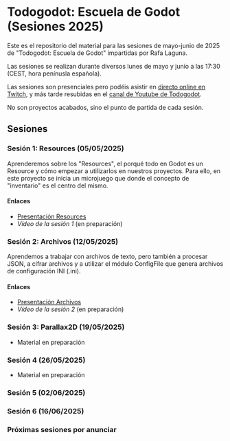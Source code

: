# Todogodot: Escuela de Godot (Sesiones 2025)

Este es el repositorio del material para las sesiones de mayo-junio de 2025 de "Todogodot: Escuela de Godot" impartidas por Rafa Laguna.

Las sesiones se realizan durante diversos lunes de mayo y junio a las 17:30 (CEST, hora penínusla española).

Las sesiones son presenciales pero podéis asistir en [directo online en Twitch](https://twitch.tv/rafalagoon), y más tarde resubidas en el [canal de Youtube de Todogodot](https://youtube.com/@todogodot).

No son proyectos acabados, sino el punto de partida de cada sesión.

## Sesiones

### Sesión 1: Resources (05/05/2025)

Aprenderemos sobre los "Resources", el porqué todo en Godot es un Resource y cómo empezar a utilizarlos en nuestros proyectos. Para ello, en este proyecto se inicia un microjuego que donde el concepto de "inventario" es el centro del mismo.

#### Enlaces
- [Presentación Resources](https://docs.google.com/presentation/d/1C4-2IW_UO2lqOQSH30bhCyCn_c6cWGOt_tBZvb2uO2A/edit?usp=sharing)
- *Vídeo de la sesión 1* (en preparación)

### Sesión 2: Archivos (12/05/2025)

Aprendemos a trabajar con archivos de texto, pero también a procesar JSON, a cifrar archivos y a utilizar el módulo ConfigFile que genera archivos de configuración INI (.ini).

#### Enlaces
- [Presentación Archivos](https://docs.google.com/presentation/d/1gU-2cdolVnDFqg8ytPeBkgFfKKSABEkAodbrySOLhS8/edit?usp=sharing)
- *Vídeo de la sesión 2* (en preparación)

### Sesión 3: Parallax2D (19/05/2025)
- Material en preparación

### Sesión 4 (26/05/2025)
- Material en preparación

### Sesión 5 (02/06/2025)

### Sesión 6 (16/06/2025)

### Próximas sesiones por anunciar
